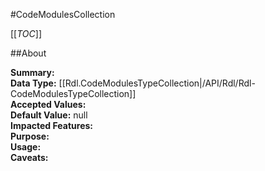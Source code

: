 #CodeModulesCollection

[[_TOC_]]

##About

**Summary:**   
**Data Type:** [[Rdl.CodeModulesTypeCollection|/API/Rdl/Rdl-CodeModulesTypeCollection]]  
**Accepted Values:**   
**Default Value:** null  
**Impacted Features:**   
**Purpose:**   
**Usage:**   
**Caveats:**   

